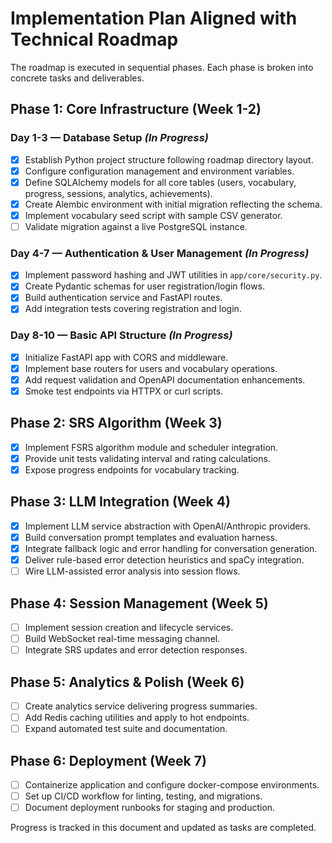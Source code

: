 # Implementation Plan Aligned with Technical Roadmap

The roadmap is executed in sequential phases. Each phase is broken into concrete tasks and deliverables.

## Phase 1: Core Infrastructure (Week 1-2)

### Day 1-3 — Database Setup *(In Progress)*
- [x] Establish Python project structure following roadmap directory layout.
- [x] Configure configuration management and environment variables.
- [x] Define SQLAlchemy models for all core tables (users, vocabulary, progress, sessions, analytics, achievements).
- [x] Create Alembic environment with initial migration reflecting the schema.
- [x] Implement vocabulary seed script with sample CSV generator.
- [ ] Validate migration against a live PostgreSQL instance.

### Day 4-7 — Authentication & User Management *(In Progress)*
- [x] Implement password hashing and JWT utilities in `app/core/security.py`.
- [x] Create Pydantic schemas for user registration/login flows.
- [x] Build authentication service and FastAPI routes.
- [x] Add integration tests covering registration and login.

### Day 8-10 — Basic API Structure *(In Progress)*
- [x] Initialize FastAPI app with CORS and middleware.
- [x] Implement base routers for users and vocabulary operations.
- [x] Add request validation and OpenAPI documentation enhancements.
- [x] Smoke test endpoints via HTTPX or curl scripts.

## Phase 2: SRS Algorithm (Week 3)
- [x] Implement FSRS algorithm module and scheduler integration.
- [x] Provide unit tests validating interval and rating calculations.
- [x] Expose progress endpoints for vocabulary tracking.

## Phase 3: LLM Integration (Week 4)
- [x] Implement LLM service abstraction with OpenAI/Anthropic providers.
- [x] Build conversation prompt templates and evaluation harness.
- [x] Integrate fallback logic and error handling for conversation generation.
- [x] Deliver rule-based error detection heuristics and spaCy integration.
- [ ] Wire LLM-assisted error analysis into session flows.

## Phase 4: Session Management (Week 5)
- [ ] Implement session creation and lifecycle services.
- [ ] Build WebSocket real-time messaging channel.
- [ ] Integrate SRS updates and error detection responses.

## Phase 5: Analytics & Polish (Week 6)
- [ ] Create analytics service delivering progress summaries.
- [ ] Add Redis caching utilities and apply to hot endpoints.
- [ ] Expand automated test suite and documentation.

## Phase 6: Deployment (Week 7)
- [ ] Containerize application and configure docker-compose environments.
- [ ] Set up CI/CD workflow for linting, testing, and migrations.
- [ ] Document deployment runbooks for staging and production.

Progress is tracked in this document and updated as tasks are completed.
